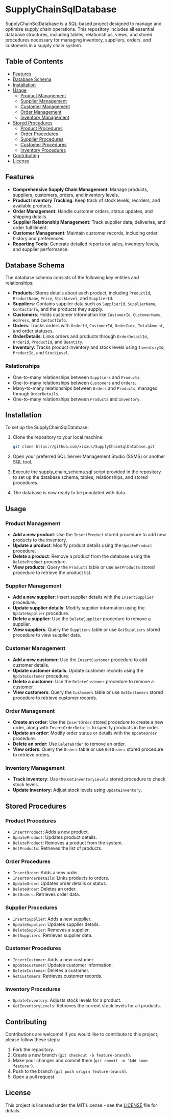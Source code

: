 # SupplyChainSqlDatabase

SupplyChainSqlDatabase is a SQL-based project designed to manage and optimize supply chain operations. This repository includes all essential database structures, including tables, relationships, views, and stored procedures necessary for managing inventory, suppliers, orders, and customers in a supply chain system.

## Table of Contents
- [Features](#features)
- [Database Schema](#database-schema)
- [Installation](#installation)
- [Usage](#usage)
  - [Product Management](#product-management)
  - [Supplier Management](#supplier-management)
  - [Customer Management](#customer-management)
  - [Order Management](#order-management)
  - [Inventory Management](#inventory-management)
- [Stored Procedures](#stored-procedures)
  - [Product Procedures](#product-procedures)
  - [Order Procedures](#order-procedures)
  - [Supplier Procedures](#supplier-procedures)
  - [Customer Procedures](#customer-procedures)
  - [Inventory Procedures](#inventory-procedures)
- [Contributing](#contributing)
- [License](#license)

## Features

- **Comprehensive Supply Chain Management**: Manage products, suppliers, customers, orders, and inventory levels.
- **Product Inventory Tracking**: Keep track of stock levels, reorders, and available products.
- **Order Management**: Handle customer orders, status updates, and shipping details.
- **Supplier Relationship Management**: Track supplier data, deliveries, and order fulfillment.
- **Customer Management**: Maintain customer records, including order history and preferences.
- **Reporting Tools**: Generate detailed reports on sales, inventory levels, and supplier performance.

## Database Schema

The database schema consists of the following key entities and relationships:

- **Products**: Stores details about each product, including `ProductId`, `ProductName`, `Price`, `StockLevel`, and `SupplierId`.
- **Suppliers**: Contains supplier data such as `SupplierId`, `SupplierName`, `ContactInfo`, and the products they supply.
- **Customers**: Holds customer information like `CustomerId`, `CustomerName`, `Address`, and `ContactInfo`.
- **Orders**: Tracks orders with `OrderId`, `CustomerId`, `OrderDate`, `TotalAmount`, and order statuses.
- **OrderDetails**: Links orders and products through `OrderDetailId`, `OrderId`, `ProductId`, and `Quantity`.
- **Inventory**: Tracks product inventory and stock levels using `InventoryId`, `ProductId`, and `StockLevel`.

### Relationships
- One-to-many relationships between `Suppliers` and `Products`.
- One-to-many relationships between `Customers` and `Orders`.
- Many-to-many relationships between `Orders` and `Products`, managed through `OrderDetails`.
- One-to-many relationships between `Products` and `Inventory`.

## Installation

To set up the SupplyChainSqlDatabase:

1. Clone the repository to your local machine:
   ```bash
   git clone https://github.com/xisxus/SupplyChainSqlDatabase.git

2. Open your preferred SQL Server Management Studio (SSMS) or another SQL tool.

3. Execute the supply_chain_schema.sql script provided in the repository to set up the database schema, tables, relationships, and stored procedures.

4. The database is now ready to be populated with data.


## Usage

### Product Management

- **Add a new product**: Use the `InsertProduct` stored procedure to add new products to the inventory.
- **Update a product**: Modify product details using the `UpdateProduct` procedure.
- **Delete a product**: Remove a product from the database using the `DeleteProduct` procedure.
- **View products**: Query the `Products` table or use `GetProducts` stored procedure to retrieve the product list.

### Supplier Management

- **Add a new supplier**: Insert supplier details with the `InsertSupplier` procedure.
- **Update supplier details**: Modify supplier information using the `UpdateSupplier` procedure.
- **Delete a supplier**: Use the `DeleteSupplier` procedure to remove a supplier.
- **View suppliers**: Query the `Suppliers` table or use `GetSuppliers` stored procedure to view supplier data.

### Customer Management

- **Add a new customer**: Use the `InsertCustomer` procedure to add customer details.
- **Update customer details**: Update customer records using the `UpdateCustomer` procedure.
- **Delete a customer**: Use the `DeleteCustomer` procedure to remove a customer.
- **View customers**: Query the `Customers` table or use `GetCustomers` stored procedure to retrieve customer records.

### Order Management

- **Create an order**: Use the `InsertOrder` stored procedure to create a new order, along with `InsertOrderDetails` to specify products in the order.
- **Update an order**: Modify order status or details with the `UpdateOrder` procedure.
- **Delete an order**: Use `DeleteOrder` to remove an order.
- **View orders**: Query the `Orders` table or use `GetOrders` stored procedure to retrieve orders.

### Inventory Management

- **Track inventory**: Use the `GetInventoryLevels` stored procedure to check stock levels.
- **Update inventory**: Adjust stock levels using `UpdateInventory`.

## Stored Procedures

### Product Procedures

- `InsertProduct`: Adds a new product.
- `UpdateProduct`: Updates product details.
- `DeleteProduct`: Removes a product from the system.
- `GetProducts`: Retrieves the list of products.

### Order Procedures

- `InsertOrder`: Adds a new order.
- `InsertOrderDetails`: Links products to orders.
- `UpdateOrder`: Updates order details or status.
- `DeleteOrder`: Deletes an order.
- `GetOrders`: Retrieves order data.

### Supplier Procedures

- `InsertSupplier`: Adds a new supplier.
- `UpdateSupplier`: Updates supplier details.
- `DeleteSupplier`: Removes a supplier.
- `GetSuppliers`: Retrieves supplier data.

### Customer Procedures

- `InsertCustomer`: Adds a new customer.
- `UpdateCustomer`: Updates customer information.
- `DeleteCustomer`: Deletes a customer.
- `GetCustomers`: Retrieves customer records.

### Inventory Procedures

- `UpdateInventory`: Adjusts stock levels for a product.
- `GetInventoryLevels`: Retrieves the current stock levels for all products.

## Contributing

Contributions are welcome! If you would like to contribute to this project, please follow these steps:

1. Fork the repository.
2. Create a new branch (`git checkout -b feature-branch`).
3. Make your changes and commit them (`git commit -m 'Add some feature'`).
4. Push to the branch (`git push origin feature-branch`).
5. Open a pull request.

## License

This project is licensed under the MIT License - see the [LICENSE](LICENSE) file for details.
